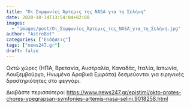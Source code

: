```yaml
---
title: "Οι Συμφωνίες Άρτεμις της NASA για τη Σελήνη"
date: 2020-10-14T13:54:04+02:00
images:
  - "images/post/Οι_Συμφωνίες_Άρτεμις_της_NASA_για_τη_Σελήνη.jpg"
author: "AstroBot"
categories: ["Ειδήσεις"]
tags: ["news247.gr"]
draft: false
---
```


Οκτώ χώρες (ΗΠΑ, Βρετανία, Αυστραλία, Καναδάς, Ιταλία, Ιαπωνία, Λουξεμβούργο, Ηνωμένα Αραβικά Εμιράτα) δεσμεύονται για ειρηνικές δραστηριότητες στο φεγγάρι.

Διαβάστε περισσότερα: https://www.news247.gr/epistimi/okto-protes-chores-ypegrapsan-symfonies-artemis-nasa-selini.9018258.html
